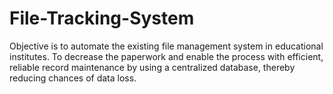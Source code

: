 # File-Tracking-System
Objective is to automate the existing file management system in educational 
institutes. To decrease the paperwork and enable the process with efficient, reliable 
record maintenance by using a centralized database, thereby reducing chances of 
data loss.
